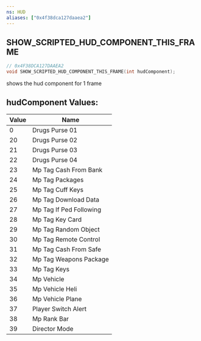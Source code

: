 ```yaml
---
ns: HUD
aliases: ["0x4f38dca127daaea2"]
---
```

## SHOW_SCRIPTED_HUD_COMPONENT_THIS_FRAME

```c
// 0x4F38DCA127DAAEA2
void SHOW_SCRIPTED_HUD_COMPONENT_THIS_FRAME(int hudComponent);
```

shows the hud component for 1 frame

## hudComponent Values:
| Value | Name |
| --- | --- |
| 0 | Drugs Purse 01 |
| 20 | Drugs Purse 02 |
| 21 | Drugs Purse 03 |
| 22 | Drugs Purse 04 |
| 23 | Mp Tag Cash From Bank |
| 24 | Mp Tag Packages |
| 25 | Mp Tag Cuff Keys |
| 26 | Mp Tag Download Data |
| 27 | Mp Tag If Ped Following |
| 28 | Mp Tag Key Card |
| 29 | Mp Tag Random Object |
| 30 | Mp Tag Remote Control |
| 31 | Mp Tag Cash From Safe |
| 32 | Mp Tag Weapons Package |
| 33 | Mp Tag Keys |
| 34 | Mp Vehicle |
| 35 | Mp Vehicle Heli |
| 36 | Mp Vehicle Plane |
| 37 | Player Switch Alert |
| 38 | Mp Rank Bar |
| 39 | Director Mode |

